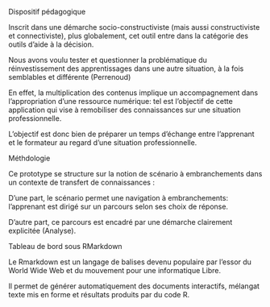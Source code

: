 Dispositif pédagogique

Inscrit dans une démarche socio-constructiviste (mais aussi constructiviste et connectiviste), plus globalement, cet outil entre dans la catégorie des outils d’aide à la décision.

Nous avons voulu tester et questionner la problématique du réinvestissement des apprentissages dans une autre situation, à la fois semblables et différente (Perrenoud)

En effet, la multiplication des contenus implique un accompagnement dans l’appropriation d’une ressource numérique: tel est l’objectif de cette application qui vise à remobiliser des connaissances sur une situation professionnelle.

L’objectif est donc bien de préparer un temps d’échange entre l’apprenant et le formateur au regard d’une situation professionnelle.

Méthdologie

Ce prototype se structure sur la notion de scénario à embranchements dans un contexte de transfert de connaissances :

D’une part, le scénario permet une navigation à embranchements: l’apprenant est dirigé sur un parcours selon ses choix de réponse.

D’autre part, ce parcours est encadré par une démarche clairement explicitée (Analyse).

Tableau de bord sous RMarkdown

Le Rmarkdown est un langage de balises devenu populaire par l’essor du World Wide Web et du mouvement pour une informatique Libre.

Il permet de générer automatiquement des documents interactifs, mélangat texte mis en forme et résultats produits par du code R.
